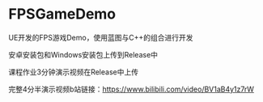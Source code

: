 # FPSGameDemo
UE开发的FPS游戏Demo，使用蓝图与C++的组合进行开发

安卓安装包和Windows安装包上传到Release中

课程作业3分钟演示视频在Release中上传

完整4分半演示视频b站链接：https://www.bilibili.com/video/BV1aB4y1z7rW
